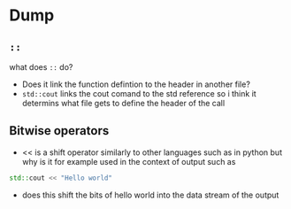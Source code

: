 

# Dump


## `::` 
what does `::` do?
- Does it link the function defintion to the header in another file?
- `std::cout` links the cout comand to the std reference so i think it determins what file gets to define the header of the call 


## Bitwise operators 
- << is a shift operator similarly to other languages such as in python but why is it for example used in the context of output such as 
```c++
std::cout << "Hello world"
```
- does this shift the bits of hello world into the data stream of the output 